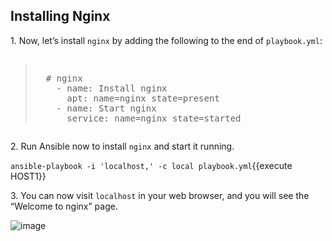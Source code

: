 
## Installing Nginx

1\. Now, let’s install `nginx` by adding the following to the end of `playbook.yml`:

<pre class="file" data-filename="playbook.yml"><blockquote>
  # nginx
    - name: Install nginx
      apt: name=nginx state=present
    - name: Start nginx
      service: name=nginx state=started
</blockquote></pre>


2\. Run Ansible now to install `nginx` and start it running.

`ansible-playbook -i 'localhost,' -c local playbook.yml`{{execute HOST1}}

3\. You can now visit `localhost` in your web browser, and you will see the “Welcome to nginx” page.

![image](https://user-images.githubusercontent.com/21102559/32392705-0895e2d2-c0ad-11e7-8d23-1bdcf4f379b0.png)
